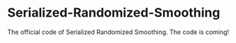 # Serialized-Randomized-Smoothing
The official code of Serialized Randomized Smoothing. The code is coming!
